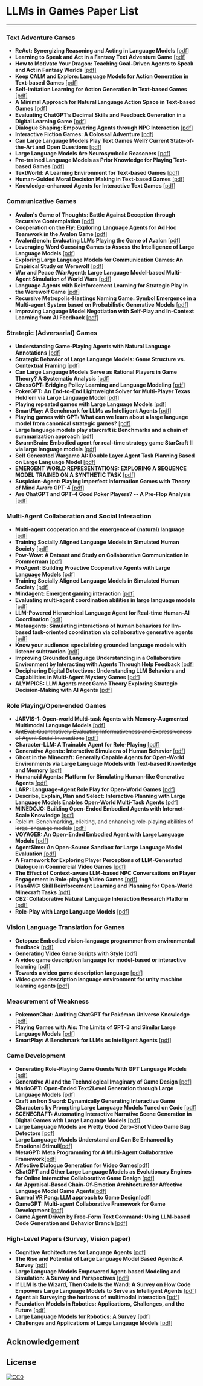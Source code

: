 # LLMs in Games Paper List

* * *

### Text Adventure Games
- **ReAct: Synergizing Reasoning and Acting in Language Models** [[pdf]](https://arxiv.org/abs/2210.03629)
- **Learning to Speak and Act in a Fantasy Text Adventure Game** [[pdf]](https://arxiv.org/abs/1903.03094)
- **How to Motivate Your Dragon: Teaching Goal-Driven Agents to Speak and Act in Fantasy Worlds** [[pdf]](https://arxiv.org/pdf/2010.00685.pdf)
- **Keep CALM and Explore: Language Models for Action Generation in Text-based Games** [[pdf]](https://arxiv.org/pdf/2010.02903.pdf)
- **Self-imitation Learning for Action Generation in Text-based Games** [[pdf]](https://aclanthology.org/2023.eacl-main.50.pdf)
- **A Minimal Approach for Natural Language Action Space in Text-based Games** [[pdf]](https://arxiv.org/pdf/2305.04082.pdf)
- **Evaluating ChatGPT’s Decimal Skills and Feedback Generation in a Digital Learning Game** [[pdf]](https://arxiv.org/ftp/arxiv/papers/2306/2306.16639.pdf)
- **Dialogue Shaping: Empowering Agents through NPC Interaction** [[pdf]](https://arxiv.org/pdf/2307.15833.pdf)
- **Interactive Fiction Games: A Colossal Adventure** [[pdf]](https://arxiv.org/pdf/1909.05398.pdf)
- **Can Large Language Models Play Text Games Well? Current State-of-the-Art and Open Questions** [[pdf]](https://arxiv.org/pdf/2304.02868.pdf)
- **Large Language Models Are Neurosymbolic Reasoners** [[pdf]](https://arxiv.org/pdf/2401.09334.pdf)
- **Pre-trained Language Models as Prior Knowledge for Playing Text-based Games** [[pdf]](https://arxiv.org/pdf/2107.08408.pdf)
- **TextWorld: A Learning Environment for Text-based Games** [[pdf]](https://arxiv.org/pdf/1806.11532.pdf)
- **Human-Guided Moral Decision Making in Text-based Games** [[pdf]](https://kclpure.kcl.ac.uk/ws/portalfiles/portal/241855945/AAAI_humal_3_.pdf)
- **Knowledge-enhanced Agents for Interactive Text Games** [[pdf]](https://arxiv.org/abs/2305.05091)

### Communicative Games
- **Avalon's Game of Thoughts: Battle Against Deception through Recursive Contemplation** [[pdf]](https://arxiv.org/abs/2310.01320)
- **Cooperation on the Fly: Exploring Language Agents for Ad Hoc Teamwork in the Avalon Game** [[pdf]](http://xxx)
- **AvalonBench: Evaluating LLMs Playing the Game of Avalon** [[pdf]](http://xxx)
- **Leveraging Word Guessing Games to Assess the Intelligence of Large Language Models** [[pdf]](https://arxiv.org/abs/2310.01320)
- **Exploring Large Language Models for Communication Games: An Empirical Study on Werewolf** [[pdf]](http://xxx)
- **War and Peace (WarAgent): Large Language Model-based Multi-Agent Simulation of World Wars** [[pdf]](http://xxx)
- **Language Agents with Reinforcement Learning for Strategic Play in the Werewolf Game** [[pdf]](https://arxiv.org/abs/2310.18940)
- **Recursive Metropolis-Hastings Naming Game: Symbol Emergence in a Multi-agent System based on Probabilistic Generative Models** [[pdf]](https://arxiv.org/abs/2305.19761)
- **Improving Language Model Negotiation with Self-Play and In-Context Learning from AI Feedback** [[pdf]](https://arxiv.org/abs/2305.10142)

### Strategic (Adversarial) Games
- **Understanding Game-Playing Agents with Natural Language Annotations** [[pdf]]()
- **Strategic Behavior of Large Language Models: Game Structure vs. Contextual Framing** [[pdf]]()
- **Can Large Language Models Serve as Rational Players in Game Theory? A Systematic Analysis** [[pdf]]()
- **ChessGPT: Bridging Policy Learning and Language Modeling** [[pdf]]()
- **PokerGPT: An End-to-End Lightweight Solver for Multi-Player Texas Hold’em via Large Language Model** [[pdf]]()
- **Playing repeated games with Large Language Models** [[pdf]]()
- **SmartPlay: A Benchmark for LLMs as Intelligent Agents** [[pdf]]()
- **Playing games with GPT: What can we learn about a large language model from canonical strategic games?** [[pdf]]()
- **Large language models play starcraft ii: Benchmarks and a chain of summarization approach** [[pdf]]()
- **SwarmBrain: Embodied agent for real-time strategy game StarCraft II via large language models** [[pdf]]()
- **Self Generated Wargame AI: Double Layer Agent Task Planning Based on Large Language Model** [[pdf]]()
- **EMERGENT WORLD REPRESENTATIONS: EXPLORING A SEQUENCE MODEL TRAINED ON A SYNTHETIC TASK** [[pdf]](https://arxiv.org/pdf/2210.13382.pdf)
- **Suspicion-Agent: Playing Imperfect Information Games with Theory of Mind Aware GPT-4** [[pdf]](https://arxiv.org/abs/2309.17277)
- **Are ChatGPT and GPT-4 Good Poker Players? -- A Pre-Flop Analysis** [[pdf]](https://arxiv.org/abs/2308.12466)

### Multi-Agent Collaboration and Social Interaction
- **Multi-agent cooperation and the emergence of (natural) language** [[pdf]](http://xxx)
- **Training Socially Aligned Language Models in Simulated Human Society** [[pdf]](http://xxx)
- **Pow-Wow: A Dataset and Study on Collaborative Communication in Pommerman** [[pdf]](http://xxx)
- **ProAgent: Building Proactive Cooperative Agents with Large Language Models** [[pdf]](http://xxx)
- **Training Socially Aligned Language Models in Simulated Human Society** [[pdf]](http://xxx)
- **Mindagent: Emergent gaming interaction** [[pdf]](http://xxx)
- **Evaluating multi-agent coordination abilities in large language models** [[pdf]](http://xxx)
- **LLM-Powered Hierarchical Language Agent for Real-time Human-AI Coordination** [[pdf]](http://xxx)
- **Metaagents: Simulating interactions of human behaviors for llm-based task-oriented coordination via collaborative generative agents** [[pdf]](http://xxx)
- **Know your audience: specializing grounded language models with listener subtraction** [[pdf]](http://xxx)
- **Improving Grounded Language Understanding in a Collaborative Environment by Interacting with Agents Through Help Feedback** [[pdf]](http://xxx)
- **Deciphering Digital Detectives: Understanding LLM Behaviors and Capabilities in Multi-Agent Mystery Games** [[pdf]](https://arxiv.org/pdf/2312.00746.pdf)
- **ALYMPICS: LLM Agents meet Game Theory Exploring Strategic Decision-Making with AI Agents** [[pdf]](https://arxiv.org/pdf/2311.03220.pdf)


### Role Playing/Open-ended Games
- **JARVIS-1: Open-world Multi-task Agents with Memory-Augmented Multimodal Language Models** [[pdf]](http://xxx)
- ~~AntEval: Quantitatively Evaluating Informativeness and Expressiveness of Agent Social Interactions~~ [[pdf]](http://xxx)
- **Character-LLM: A Trainable Agent for Role-Playing** [[pdf]](http://xxx)
- **Generative Agents: Interactive Simulacra of Human Behavior** [[pdf]](http://xxx)
- **Ghost in the Minecraft: Generally Capable Agents for Open-World Environments via Large Language Models with Text-based Knowledge and Memory** [[pdf]](http://xxx)
- **Humanoid Agents: Platform for Simulating Human-like Generative Agents** [[pdf]](http://xxx)
- **LARP: Language-Agent Role Play for Open-World Games** [[pdf]](http://xxx)
- **Describe, Explain, Plan and Select: Interactive Planning with Large Language Models Enables Open-World Multi-Task Agents** [[pdf]](http://xxx)
- **MINEDOJO: Building Open-Ended Embodied Agents with Internet-Scale Knowledge** [[pdf]](http://xxx)
- ~~Rolellm: Benchmarking, eliciting, and enhancing role-playing abilities of large language models~~ [[pdf]](http://xxx)
- **VOYAGER: An Open-Ended Embodied Agent with Large Language Models** [[pdf]](http://xxx)
- **AgentSims: An Open-Source Sandbox for Large Language Model Evaluation** [[pdf]](http://xxx)
- **A Framework for Exploring Player Perceptions of LLM-Generated Dialogue in Commercial Video Games** [[pdf]](https://aclanthology.org/2023.findings-emnlp.151/)
- **The Effect of Context-aware LLM-based NPC Conversations on Player Engagement in Role-playing Video Games** [[pdf]](https://projekter.aau.dk/projekter/files/536738243/The_Effect_of_Context_aware_LLM_based_NPC_Dialogues_on_Player_Engagement_in_Role_playing_Video_Games.pdf)
- **Plan4MC: Skill Reinforcement Learning and Planning for Open-World Minecraft Tasks** [[pdf]](https://arxiv.org/abs/2303.16563)
- **CB2: Collaborative Natural Language Interaction Research Platform** [[pdf]](https://arxiv.org/abs/2303.08127)
- **Role-Play with Large Language Models** [[pdf]](https://arxiv.org/abs/2305.16367)

### Vision Language Translation for Games
- **Octopus: Embodied vision-language programmer from environmental feedback** [[pdf]](http://xxx)
- **Generating Video Game Scripts with Style** [[pdf]](http://xxx)
- **A video game description language for model-based or interactive learning** [[pdf]](http://xxx)
- **Towards a video game description language** [[pdf]](http://xxx)
- **Video game description language environment for unity machine learning agents** [[pdf]](http://xx)

### Measurement of Weakness
- **PokemonChat: Auditing ChatGPT for Pokémon Universe Knowledge** [[pdf]](http://xx)
- **Playing Games with Ais: The Limits of GPT-3 and Similar Large Language Models** [[pdf]](http://xxx)
- **SmartPlay: A Benchmark for LLMs as Intelligent Agents** [[pdf]](https://arxiv.org/pdf/2310.01557.pdf)


### Game Development
- **Generating Role-Playing Game Quests With GPT Language Models** [[pdf]](http://xxx)
- **Generative AI and the Technological Imaginary of Game Design** [[pdf]](http://xxx)
- **MarioGPT: Open-Ended Text2Level Generation through Large Language Models** [[pdf]](http://xxx)
- **Craft an Iron Sword: Dynamically Generating Interactive Game Characters by Prompting Large Language Models Tuned on Code** [[pdf]](http://xxx)
- **SCENECRAFT: Automating Interactive Narrative Scene Generation in Digital Games with Large Language Models** [[pdf]](http://xxx)
- **Large Language Models are Pretty Good Zero-Shot Video Game Bug Detectors** [[pdf]](http://xxx)
- **Large Language Models Understand and Can Be Enhanced by Emotional Stimuli**[[pdf]](http://xxx)
- **MetaGPT: Meta Programming for A Multi-Agent Collaborative Framework**[[pdf]](http://xxx)
- **Affective Dialogue Generation for Video Games**[[pdf]](http://xxx)
- **ChatGPT and Other Large Language Models as Evolutionary Engines for Online Interactive Collaborative Game Design** [[pdf]](http://xxx)
- **An Appraisal-Based Chain-Of-Emotion Architecture for Affective Language Model Game Agents**[[pdf]](http://xxx)
- **Surreal VR Pong: LLM approach to Game Design**[[pdf]](https://neuripscreativityworkshop.github.io/2022/papers/ml4cd2022_paper14.pdf)
- **GameGPT: Multi-agent Collaborative Framework for Game Development** [[pdf]](https://arxiv.org/pdf/2310.08067.pdf)
- **Game Agent Driven by Free-Form Text Command: Using LLM-based Code Generation and Behavior Branch** [[pdf]](https://arxiv.org/abs/2402.07442)


### High-Level Papers (Survey, Vision paper)
- **Cognitive Architectures for Language Agents** [[pdf]](http://xxx)
- **The Rise and Potential of Large Language Model Based Agents: A Survey** [[pdf]](http://xxx)
- **Large Language Models Empowered Agent-based Modeling and Simulation: A Survey and Perspectives** [[pdf]](http://xxx)
- **If LLM Is the Wizard, Then Code Is the Wand: A Survey on How Code Empowers Large Language Models to Serve as Intelligent Agents** [[pdf]](http://xx)
- **Agent ai: Surveying the horizons of multimodal interaction** [[pdf]](http://xxx)
- **Foundation Models in Robotics: Applications, Challenges, and the Future** [[pdf]](http://xxx)
- **Large Language Models for Robotics: A Survey** [[pdf]](http://xxx)
- **Challenges and Applications of Large Language Models** [[pdf]](http://xxx)

## Acknowledgement

## License
[![CC0](http://mirrors.creativecommons.org/presskit/buttons/88x31/svg/cc-zero.svg)](https://creativecommons.org/publicdomain/zero/1.0/)

